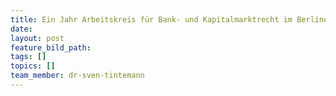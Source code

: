 ```yaml
---
title: Ein Jahr Arbeitskreis für Bank- und Kapitalmarktrecht im Berliner Anwaltsverein
date:
layout: post
feature_bild_path:
tags: []
topics: []
team_member: dr-sven-tintemann
---
```

